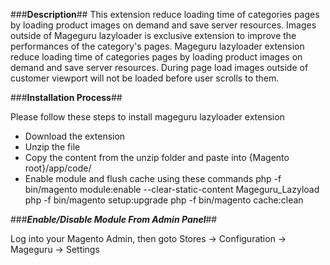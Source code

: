 ###____________________Description____________________##
This extension reduce loading time of categories pages by loading product images on demand and save server resources. Images outside of Mageguru lazyloader is exclusive extension to improve the performances of the category's pages. Mageguru lazyloader extension reduce loading time of categories pages by loading product images on demand and save server resources. During page load images outside of customer viewport will not be loaded before user scrolls to them. 

###________________Installation Process________________##

Please follow these steps to install mageguru lazyloader extension
 * Download the extension
 * Unzip the file
 * Copy the content from the unzip folder and paste into {Magento root}/app/code/
 * Enable module and flush cache using these commands
   php -f bin/magento module:enable --clear-static-content Mageguru_Lazyload
   php -f bin/magento setup:upgrade
   php -f bin/magento cache:clean

###___________Enable/Disable Module From Admin Panel___________##

Log into your Magento Admin, then goto Stores -> Configuration -> Mageguru -> Settings

